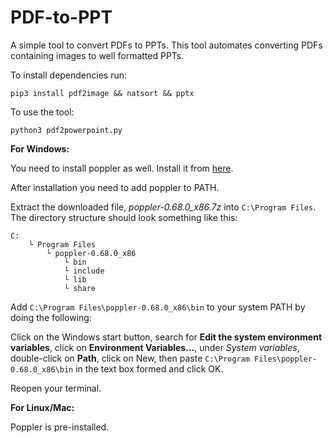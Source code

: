 # PDF-to-PPT
A simple tool to convert PDFs to PPTs.
This tool automates converting PDFs containing images to well formatted PPTs.

To install dependencies run:
```
pip3 install pdf2image && natsort && pptx
```
To use the tool:
```
python3 pdf2powerpoint.py
```

**For Windows:**

You need to install poppler as well.
Install it from [here](http://blog.alivate.com.au/poppler-windows/ "Poppler Installation Link").

After installation you need to add poppler to PATH.

Extract the downloaded file, _poppler-0.68.0_x86.7z_ into ```C:\Program Files```. The directory structure should look something like this:
```
C:
    └ Program Files
        └ poppler-0.68.0_x86
            └ bin
            └ include
            └ lib
            └ share
```
Add ```C:\Program Files\poppler-0.68.0_x86\bin``` to your system PATH by doing the following: 

Click on the Windows start button, search for **Edit the system environment variables**, click on **Environment Variables...**, under *System variables*, double-click on **Path**, click on New, then paste ```C:\Program Files\poppler-0.68.0_x86\bin``` in the text box formed and click OK.

Reopen your terminal.


**For Linux/Mac:**

Poppler is pre-installed.
